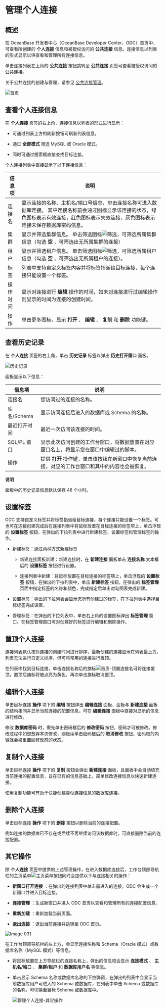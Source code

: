 管理个人连接 
===========================



概述 
-----------------------

在 OceanBase 开发者中心（OceanBase Developer Center，ODC）首页中，可查看所创建的 **个人连接** 信息和被授权访问的 **公共连接** 信息。连接信息以列表的形式显示以供查看和管理所有连接信息。

单击连接列表左上角的 **公共连接** 按钮跳转至 **公共连接** 页签可查看被授权访问的公共连接。

关于公共连接的创建与管理，请参见 [公共连接管理](/en-US/5.web-odc-user-guide/4.web-odc-public-resource-management/3.web-odc-resource-management/1.web-odc-manage-public-connection.md)。

![首页](https://help-static-aliyun-doc.aliyuncs.com/assets/img/zh-CN/0583667361/p342076.png)

查看个人连接信息 
-----------------------------

在 **个人连接** 页签的右上角，连接信息以列表的形式进行显示：

* 可通过列表上方的刷新按钮可刷新列表信息。

  

* 通过 **全部模式** 筛选 MySQL 或 Oracle 模式。

  

* 同时可通过搜索框直接查找目标连接。

  




个人连接列表中直接显示了以下连接信息：


| 信息项  |                                                                               说明                                                                               |
|------|----------------------------------------------------------------------------------------------------------------------------------------------------------------|
| 连接名  | 显示连接的名称、主机名/端口号信息，单击连接名称可进入数据库连接。 其中连接名称前会通过图标显示该连接的状态，绿色图标表示有效连接，红色图标表示失效连接，灰色图标表示连接未保存数据库密码信息。                                               |
| 集群   | 显示并筛选集群信息。 单击筛选图标![筛选](https://help-static-aliyun-doc.aliyuncs.com/assets/img/zh-CN/0583667361/p352180.jpg)，可筛选所属集群信息（勾选 **空** ，可筛选出无所属集群的连接）  |
| 租户   | 显示并筛选租户信息。 单击筛选图标![筛选](https://help-static-aliyun-doc.aliyuncs.com/assets/img/zh-CN/0583667361/p352180.jpg)，可筛选所属租户信息（勾选 **空** ，可筛选出无所属租户的连接）。 |
| 标签   | 列表中支持自定义标签内容并将标签指派给目标连接，每个连接只能设置一个标签。                                                                                                                          |
| 操作时间 | 显示对连接进行 **编辑** 操作的时间，如未对连接进行过编辑操作则显示的时间为连接的创建时间。                                                                                                               |
| 操作   | 单击更多图标，显示 **打开** 、 **编辑** 、 **复制**  和 **删除** 功能键。                                                                                                              |



查看历史记录 
---------------------------

在 **个人连接** 页签的右上角，单击 **历史记录** 标签以弹出 **历史打开窗口** 面板。

![历史记录](https://help-static-aliyun-doc.aliyuncs.com/assets/img/zh-CN/5289084361/p342087.png)

面板显示以下信息：


|    信息项    |                         说明                          |
|-----------|-----------------------------------------------------|
| 连接名       | 您访问过的连接的名称。                                         |
| 库名/Schema | 显示访问连接后进入的数据库或 Schema 的名称。                          |
| 最近打开时间    | 最近一次访问该连接的时间。                                       |
| SQL/PL 窗口 | 显示此次访问创建的工作台窗口，将数据放置在对应窗口名上，将显示您在窗口中编辑过的脚本。         |
| 操作        | 提供 **打开** 操作键，单击该按钮在新窗口中恢复当前连接，对应的工作台窗口和其中的内容也会被恢复。 |


**说明**



面板中的历史记录信息默认保存 48 个小时。

设置标签 
-------------------------

ODC 支持自定义标签并将标签指派给目标连接，每个连接只能设置一个标签。可也可在连接创建完成后在连接列表中将鼠标放置在目标连接的标签项上，单击浮现的 **设置标签** 按钮，在弹出的下拉列表中进行新建标签、设置标签和管理标签的操作。

* 新建标签：通过两种方式新建标签

  * 新建连接面板新建：新建连接时，在 **新建连接** 面板单击 **连接名称** 文本框后的 **设置标签** 按钮进行设置。

    
  
  * 连接列表中新建：将鼠标放置在目标连接的标签项上，单击浮现的 **设置标签** 按钮，在弹出的下拉列表中，单击 **新建标签** 按钮。在弹出的 **标签管理** 页面中指定标签的名称和颜色，完成指定后单击对勾图表完成新建。

    
  

  

* 设置标签：弹出的下拉列表会显示您所有创建过的标签，在下拉列表中选择目标标签完成设置。

  

* 管理标签：在弹出的下拉列表中，单击右上角的设置图标弹出 **标签管理** 窗口。在标签管理窗口可对创建好的标签进行编辑和删除操作。

  




置顶个人连接 
---------------------------

连接列表默认按对连接的创建时间进行排序，最新创建的连接显示在列表最上方。列表无法进行自定义排序，但可将常用的连接进行置顶。

在列表中找到目标连接，单击连接名称后的旗标![首页-顶置连接名](https://help-static-aliyun-doc.aliyuncs.com/assets/img/zh-CN/5289084361/p342106.png)可将连接置顶，置顶后旗标将被点亮为黄色，再次单击旗标取消置顶。

编辑个人连接 
---------------------------

单击目标连接 **操作** 项下的 **编辑** 按钮弹出 **编辑连接** 面板，面板与 **新建连接** 面板的结构相同并显示当前连接的配置信息。可在 **编辑连接** 面板中直接对显示的信息进行修改。

修改 **数据库密码** 时，需先单击密码框后的 **修改密码** 按钮，密码才可被修改。修改过程中如想放弃本次修改，则继续单击密码框后的 **取消修改** 按钮，密码框的内容就会被重置回修改前的状态。

复制个人连接 
---------------------------

单击目标连接 **操作** 项下的 **复制** 按钮会弹出 **新建连接** 面板，且面板中会自动填充当前连接的配置信息，旨在已有的信息基础上，简单修改连接信息以快速新建连接。

使用复制功能可有助于快捷创建类似连接信息的数据库连接。

删除个人连接 
---------------------------

单击目标连接 **操作** 项下的 **删除** 按钮以删除当前的连接配置。

例如连接的数据库已不存在或后续不再继续访问该数据库时，可直接删除当前的连接配置。

其它操作 
-------------------------

除 **个人连接** 页签中提供的上述管理操作，在进入数据库连接后，工作台顶部导航栏的主页菜单![主页菜单](https://help-static-aliyun-doc.aliyuncs.com/assets/img/zh-CN/0583667361/p352089.jpg)按钮同时会提供以下与连接相关的操作：

* **新窗口打开连接** ：在弹出的连接列表中单击需进入的连接，ODC 会生成一个新窗口并进入目标连接。

  

* **连接管理** ：生成新窗口并进入 ODC 首页以查看和管理所有的连接配置信息。

  

* **重新加载** ：重新加载当前页面。

  

* **退出连接** ：退出当前连接并跳转至 ODC 首页。

  




![Image 031](https://help-static-aliyun-doc.aliyuncs.com/assets/img/zh-CN/4337084361/p232235.png)

在工作台顶部导航栏的左上方，会显示连接名称和 Schema（Oracle 模式）或数据库名称（MySQL 模式）等信息。

* 将鼠标放置在上方导航栏的连接名称上，弹出的信息框会显示 **连接模式** 、 **主机名/端口** 、 **集群/租户** 和 **数据库用户名** 等信息。

  

* 单击显示 Schema 名称或数据库名称的下拉弹窗，在弹出的列表中会显示当前数据库用户可进入的 Schema 或数据库，在列表中单击 Schema 或数据库的名称，可切换至目标 Schema 或数据库中。

  ![管理个人连接-其它操作](https://help-static-aliyun-doc.aliyuncs.com/assets/img/zh-CN/1583667361/p358120.png)
  



